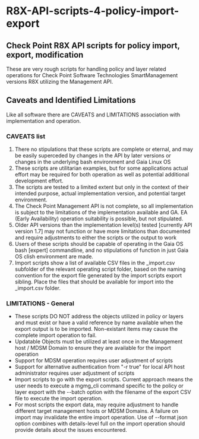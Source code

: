 # R8X-API-scripts-4-policy-import-export

## Check Point R8X API scripts for policy import, export, modification

These are very rough scripts for handling policy and layer related operations for Check Point Software Technologies SmartManagement versions R8X utilizing the Management API.

## Caveats and Identified Limitations

Like all software there are CAVEATS and LIMITATIONS association with implementation and operation.

### CAVEATS list

1. There no stipulations that these scripts are complete or eternal, and may be easily superceded by changes in the API by later versions or changes in the underlying bash environment and Gaia Linux OS
2. These scripts are utilitarian examples, but for some applications actual effort may be required for both operation as well as potential additional development effort.
3. The scripts are tested to a limited extent but only in the context of their intended purpose, actual implementation version, and potential target environment.
4. The Check Point Management API is not complete, so all implementation is subject to the limitations of the implementation available and GA.  EA (Early Availability) operation suitability is possible, but not stipulated.
5. Older API versions than the implementation level(s) tested [currently API version 1.7] may not function or have more limitations than documented and require adjustments to either the scripts or the output to work
6. Users of these scripts should be capable of operating in the Gaia OS bash [expert] commandline, and no stipulations of function in just Gaia OS clish environment are made.
7. Import scripts show a list of available CSV files in the _import.csv subfolder of the relevant operating script folder, based on the naming convention for the export file generated by the import scripts export sibling.  Place the files that should be available for import into the _import.csv folder.

### LIMITATIONS - General

- These scripts DO NOT address the objects utilized in policy or layers and must exist or have a valid reference by name available when the export output is to be imported.  Non-existant items may cause the complete import operation to fail.
- Updatable Objects must be utilized at least once in the Management host / MDSM Domain to ensure they are available for the import operation
- Support for MDSM operation requires user adjustment of scripts
- Support for alternative authentication from "-r true" for local API host administrator requires user adjustment of scripts
- Import scripts to go with the export scripts.  Current approach means the user needs to execute a mgmg_cli command specific to the policy or layer export with the --batch option with the filename of the export CSV file to execute the import operation.
- For most scripts the export data, may require adjustment to handle different target management hosts or MDSM Domains.  A failure on import may invalidate the entire import operation.  Use of --format json option combines with details-level full on the import operation should provide details about the issues encountered.

